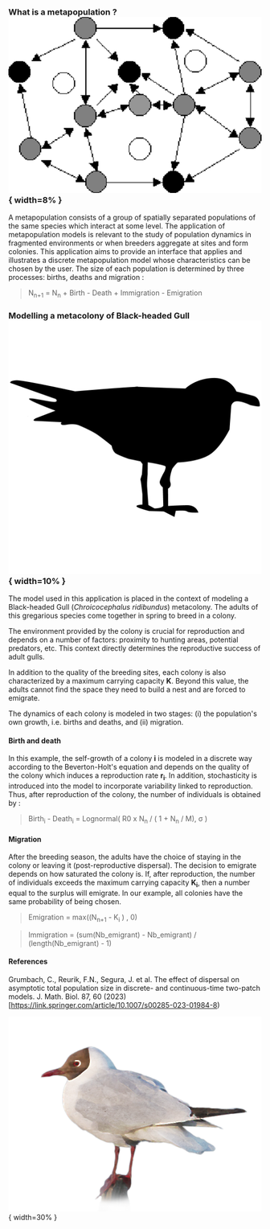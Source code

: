 
### What is a metapopulation ?        		   ![](metapopulation.png){ width=8% } 

A metapopulation consists of a group of spatially separated populations of the same species which interact at some level. The application of metapopulation models is relevant to the study of population dynamics in fragmented environments or when breeders aggregate at sites and form colonies. This application aims to provide an interface that applies and illustrates a discrete metapopulation model whose characteristics can be chosen by the user.
The size of each population is determined by three processes: births, deaths and migration :

>   N<sub>n+1</sub> = N<sub>n</sub>  + Birth - Death + Immigration - Emigration 

### Modelling a metacolony of Black-headed Gull   ![](silouette.png){ width=10% } 

The model used in this application is placed in the context of modeling a Black-headed Gull (*Chroicocephalus ridibundus*) metacolony. The adults of this gregarious species come together in spring to breed in a colony. 



The environment provided by the colony is crucial for reproduction and depends on a number of factors: proximity to hunting areas, potential predators, etc. This context directly determines the reproductive success of adult gulls.  

In addition to the quality of the breeding sites, each colony is also characterized by a maximum carrying capacity **K**. Beyond this value, the adults cannot find the space they need to build a nest and are forced to emigrate. 

The dynamics of each colony is modeled in two stages: (i) the population's own growth, i.e. births and deaths, and (ii) migration.

#### Birth and death
In this example, the self-growth of a colony **i** is modeled in a discrete way according to the Beverton-Holt's equation and depends on the quality of the colony which induces a reproduction rate **r<sub>i</sub>**. In addition, stochasticity is introduced into the model to incorporate variability linked to reproduction. Thus, after reproduction of the colony, the number of individuals is obtained by : 

> Birth<sub>i</sub> - Death<sub>i</sub> = Lognormal( R0 x  N<sub>n</sub> / ( 1 +  N<sub>n</sub> / M), σ )


#### Migration
After the breeding season, the adults have the choice of staying in the colony or leaving it (post-reproductive dispersal).  The decision to emigrate depends on how saturated the colony is. If, after reproduction, the number of individuals exceeds the maximum carrying capacity **K<sub>i</sub>**, then a number equal to the surplus will emigrate.  In our example, all colonies have the same probability of being chosen.

> Emigration = max((N<sub>n+1</sub> -  K<sub>i</sub> )  , 0) 

> Immigration = (sum(Nb_emigrant) - Nb_emigrant) / (length(Nb_emigrant) - 1)

#### References
Grumbach, C., Reurik, F.N., Segura, J. et al. The effect of dispersal on asymptotic total population size in discrete- and continuous-time two-patch models. J. Math. Biol. 87, 60 (2023)  [https://link.springer.com/article/10.1007/s00285-023-01984-8)

![](mouette_rieuse.png){ width=30% }



